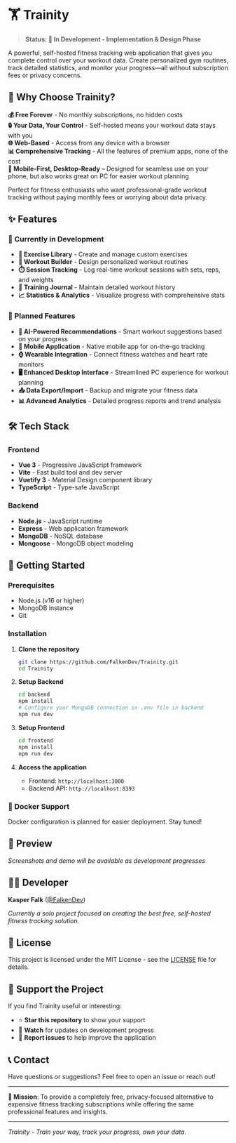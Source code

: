 # 🏋️ Trainity

> **Status: 🚧 In Development - Implementation & Design Phase**

A powerful, self-hosted fitness tracking web application that gives you complete control over your workout data. Create personalized gym routines, track detailed statistics, and monitor your progress—all without subscription fees or privacy concerns.

## 🎯 Why Choose Trainity?

**💰 Free Forever** - No monthly subscriptions, no hidden costs  
**🔒 Your Data, Your Control** - Self-hosted means your workout data stays with you  
**🌐 Web-Based** - Access from any device with a browser  
**📊 Comprehensive Tracking** - All the features of premium apps, none of the cost  
**📱 Mobile-First, Desktop-Ready** – Designed for seamless use on your phone, but also works great on PC for easier workout planning

Perfect for fitness enthusiasts who want professional-grade workout tracking without paying monthly fees or worrying about data privacy.

## ✨ Features

### 🔄 Currently in Development

- **📝 Exercise Library** - Create and manage custom exercises
- **🏃 Workout Builder** - Design personalized workout routines
- **⏱️ Session Tracking** - Log real-time workout sessions with sets, reps, and weights
- **📖 Training Journal** - Maintain detailed workout history
- **📈 Statistics & Analytics** - Visualize progress with comprehensive stats

### 🚀 Planned Features

- **🤖 AI-Powered Recommendations** - Smart workout suggestions based on your progress
- **📱 Mobile Application** - Native mobile app for on-the-go tracking
- **⌚ Wearable Integration** - Connect fitness watches and heart rate monitors
- **🖥️ Enhanced Desktop Interface** - Streamlined PC experience for workout planning
- **📤 Data Export/Import** - Backup and migrate your fitness data
- **📊 Advanced Analytics** - Detailed progress reports and trend analysis

## 🛠️ Tech Stack

### Frontend

- **Vue 3** - Progressive JavaScript framework
- **Vite** - Fast build tool and dev server
- **Vuetify 3** - Material Design component library
- **TypeScript** - Type-safe JavaScript

### Backend

- **Node.js** - JavaScript runtime
- **Express** - Web application framework
- **MongoDB** - NoSQL database
- **Mongoose** - MongoDB object modeling

## 🚀 Getting Started

### Prerequisites

- Node.js (v16 or higher)
- MongoDB instance
- Git

### Installation

1. **Clone the repository**

   ```bash
   git clone https://github.com/FalkenDev/Trainity.git
   cd Trainity
   ```

2. **Setup Backend**

   ```bash
   cd backend
   npm install
   # Configure your MongoDB connection in .env file in backend
   npm run dev
   ```

3. **Setup Frontend**

   ```bash
   cd frontend
   npm install
   npm run dev
   ```

4. **Access the application**
   - Frontend: `http://localhost:3000`
   - Backend API: `http://localhost:8393`

### 🐳 Docker Support

Docker configuration is planned for easier deployment. Stay tuned!

## 📸 Preview

_Screenshots and demo will be available as development progresses_

## 👨‍💻 Developer

**Kasper Falk** ([@FalkenDev](https://github.com/FalkenDev))

_Currently a solo project focused on creating the best free, self-hosted fitness tracking solution._

## 📄 License

This project is licensed under the MIT License - see the [LICENSE](LICENSE) file for details.

## 🤝 Support the Project

If you find Trainity useful or interesting:

- ⭐ **Star this repository** to show your support
- 👀 **Watch** for updates on development progress
- 🐛 **Report issues** to help improve the application

## 📞 Contact

Have questions or suggestions? Feel free to open an issue or reach out!

---

**🎯 Mission**: To provide a completely free, privacy-focused alternative to expensive fitness tracking subscriptions while offering the same professional features and insights.

---

_Trainity - Train your way, track your progress, own your data._
